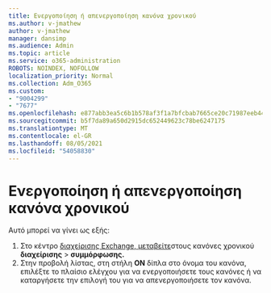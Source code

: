 ```yaml
---
title: Ενεργοποίηση ή απενεργοποίηση κανόνα χρονικού
ms.author: v-jmathew
author: v-jmathew
manager: dansimp
ms.audience: Admin
ms.topic: article
ms.service: o365-administration
ROBOTS: NOINDEX, NOFOLLOW
localization_priority: Normal
ms.collection: Adm_O365
ms.custom:
- "9004299"
- "7677"
ms.openlocfilehash: e877abb3ea5c6b1b578af3f1a7bfcbab7665ce20c71987eeb44d2c7e3a1b2c16
ms.sourcegitcommit: b5f7da89a650d2915dc652449623c78be6247175
ms.translationtype: MT
ms.contentlocale: el-GR
ms.lasthandoff: 08/05/2021
ms.locfileid: "54058830"
---
```

# <a name="enable-or-disable-a-journal-rule"></a>Ενεργοποίηση ή απενεργοποίηση κανόνα χρονικού

Αυτό μπορεί να γίνει ως εξής:

1. Στο κέντρο [διαχείρισης Exchange, μεταβείτε](https://go.microsoft.com/fwlink/p/?linkid=2059104)στους κανόνες χρονικού **διαχείρισης**  >  **συμμόρφωσης.**
2. Στην προβολή λίστας, στη στήλη **ON** δίπλα στο όνομα του κανόνα, επιλέξτε το πλαίσιο ελέγχου για να ενεργοποιήσετε τους κανόνες ή να καταργήσετε την επιλογή του για να απενεργοποιήσετε τον κανόνα.
